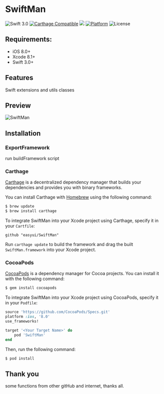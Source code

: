 # SwiftMan

![Swift 3.0](https://img.shields.io/badge/Swift-3.0-brightgreen.svg?style=flat) 
[![Carthage Compatible](https://img.shields.io/badge/Carthage-compatible-4BC51D.svg?style=flat)](https://github.com/Carthage/Carthage)
<a href="https://img.shields.io/cocoapods/v/ZFPlayer.svg"><img src="https://img.shields.io/cocoapods/v/SwiftMan.svg"></a>
[![Platform](https://img.shields.io/cocoapods/p/EZPlayer.svg?style=flat)](http://cocoadocs.org/docsets/EZPlayer)
![License](https://img.shields.io/cocoapods/l/BMPlayer.svg?style=flat)

## Requirements:

- iOS 8.0+ 
- Xcode 8.1+
- Swift 3.0+

## Features

Swift extensions and utils classes

## Preview

![SwiftMan](preview.png)

## Installation

### ExportFramework
run buildFramework script
### Carthage

[Carthage](https://github.com/Carthage/Carthage) is a decentralized dependency manager that builds your dependencies and provides you with binary frameworks.

You can install Carthage with [Homebrew](http://brew.sh/) using the following command:

```bash
$ brew update
$ brew install carthage
```

To integrate SwiftMan into your Xcode project using Carthage, specify it in your `Cartfile`:

```ogdl
github "easyui/SwiftMan" 
```

Run `carthage update` to build the framework and drag the built `SwiftMan.framework` into your Xcode project.

### CocoaPods

[CocoaPods](http://cocoapods.org) is a dependency manager for Cocoa projects. You can install it with the following command:

```bash
$ gem install cocoapods
```

To integrate SwiftMan into your Xcode project using CocoaPods, specify it in your `Podfile`:

```ruby
source 'https://github.com/CocoaPods/Specs.git'
platform :ios, '8.0'
use_frameworks!

target '<Your Target Name>' do
    pod 'SwiftMan'
end
```

Then, run the following command:

```bash
$ pod install
```

## Thank you

some functions from other gitHub and internet, thanks all.


